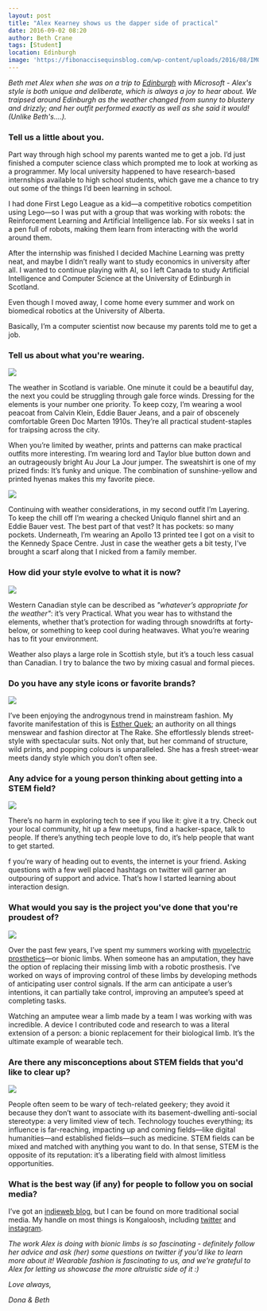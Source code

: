 ```yaml
---
layout: post
title: "Alex Kearney shows us the dapper side of practical"
date: 2016-09-02 08:20
author: Beth Crane
tags: [Student]
location: Edinburgh
image: 'https://fibonaccisequinsblog.com/wp-content/uploads/2016/08/IMG_6874.jpg'
---
```


*Beth met Alex when she was on a trip to [Edinburgh](https://fibonaccisequinsblog.com/?s=edinburgh) with Microsoft - Alex's style is both unique and deliberate, which is always a joy to hear about. We traipsed around Edinburgh as the weather changed from sunny to blustery and drizzly; and her outfit performed exactly as well as she said it would! (Unlike Beth's....).*

### Tell us a little about you.

Part way through high school my parents wanted me to get a job. I’d just finished a computer science class which prompted me to look at working as a programmer. My local university happened to have research-based internships available to high school students, which gave me a chance to try out some of the things I’d been learning in school.

I had done First Lego League as a kid—a competitive robotics competition using Lego—so I was put with a group that was working with robots: the Reinforcement Learning and Artificial Intelligence lab. For six weeks I sat in a pen full of robots, making them learn from interacting with the world around them.

After the internship was finished I decided Machine Learning was pretty neat, and maybe I didn’t really want to study economics in university after all. I wanted to continue playing with AI, so I left Canada to study Artificial Intelligence and Computer Science at the University of Edinburgh in Scotland.

Even though I moved away, I come home every summer and work on biomedical robotics at the University of Alberta.

Basically, I’m a computer scientist now because my parents told me to get a job.

### Tell us about what you're wearing.

[![](https://fibonaccisequinsblog.com/wp-content/uploads/2016/08/IMG_6812-683x1024.jpg)](https://fibonaccisequinsblog.com/wp-content/uploads/2016/08/IMG_6812.jpg)

The weather in Scotland is variable. One minute it could be a beautiful day, the next you could be struggling through gale force winds. Dressing for the elements is your number one priority. To keep cozy, I’m wearing a wool peacoat from Calvin Klein, Eddie Bauer Jeans, and a pair of obscenely comfortable Green Doc Marten 1910s. They’re all practical student-staples for traipsing across the city.

When you’re limited by weather, prints and patterns can make practical outfits more interesting. I’m wearing lord and Taylor blue button down and an outrageously bright Au Jour La Jour jumper. The sweatshirt is one of my prized finds: It’s funky and unique. The combination of sunshine-yellow and printed hyenas makes this my favorite piece.[ 
](https://fibonaccisequinsblog.com/wp-content/uploads/2016/08/IMG_6905.jpg)

[![](https://fibonaccisequinsblog.com/wp-content/uploads/2016/08/IMG_6905-1024x683.jpg)](https://fibonaccisequinsblog.com/wp-content/uploads/2016/08/IMG_6905-1024x683.jpg)

Continuing with weather considerations, in my second outfit I’m Layering. To keep the chill off I’m wearing a checked Uniqulo flannel shirt and an Eddie Bauer vest. The best part of that vest? It has pockets: so many pockets. Underneath, I’m wearing an Apollo 13 printed tee I got on a visit to the Kennedy Space Centre. Just in case the weather gets a bit testy, I’ve brought a scarf along that I nicked from a family member.

### How did your style evolve to what it is now?

[![](https://fibonaccisequinsblog.com/wp-content/uploads/2016/08/IMG_6844-683x1024.jpg)](https://fibonaccisequinsblog.com/wp-content/uploads/2016/08/IMG_6844.jpg)

Western Canadian style can be described as *"whatever’s appropriate for the weather"*: it’s very 
Practical. What you wear has to withstand the elements, whether that’s protection for wading 
through snowdrifts at forty-below, or something to keep cool during heatwaves. What you’re wearing has to fit your environment.

Weather also plays a large role in Scottish style, but it’s a touch less casual than Canadian. I try to balance the two by mixing casual and formal pieces.

### Do you have any style icons or favorite brands?

[![](https://fibonaccisequinsblog.com/wp-content/uploads/2016/08/IMG_6904-683x1024.jpg)](https://fibonaccisequinsblog.com/wp-content/uploads/2016/08/IMG_6904-683x1024.jpg)

I’ve been enjoying the androgynous trend in mainstream fashion. My favorite manifestation of this is [Esther Quek](https://www.instagram.com/estherquek/?hl=en); an authority on all things menswear and fashion director at The Rake. She effortlessly blends street-style with spectacular suits. Not only that, but her command of structure, wild prints, and popping colours is unparalleled. She has a fresh street-wear meets dandy style which you don’t often see.

### Any advice for a young person thinking about getting into a STEM field?

[![](https://fibonaccisequinsblog.com/wp-content/uploads/2016/08/IMG_6752-1024x683.jpg)](https://fibonaccisequinsblog.com/wp-content/uploads/2016/08/IMG_6752-1024x683.jpg)

There’s no harm in exploring tech to see if you like it: give it a try. Check out your local community, hit up a few meetups, find a hacker-space, talk to people. If there’s anything tech people love to do, it’s help people that want to get started.

f you’re wary of heading out to events, the internet is your friend. Asking questions with a few well placed hashtags on twitter will garner an outpouring of support and advice. That’s how I started learning about interaction design.

### What would you say is the project you've done that you're proudest of?

[![](https://fibonaccisequinsblog.com/wp-content/uploads/2016/08/IMG_6865-1024x683.jpg)](https://fibonaccisequinsblog.com/wp-content/uploads/2016/08/IMG_6865.jpg)

Over the past few years, I’ve spent my summers working with [myoelectric prosthetics](http://www.myoelectricprosthetics.com/)—or bionic limbs. When someone has an amputation, they have the option of replacing their missing limb with a robotic prosthesis. I’ve worked on ways of improving control of these limbs by developing methods of anticipating user control signals. If the arm can anticipate a user’s intentions, it can partially take control, improving an amputee’s speed at completing tasks.

Watching an amputee wear a limb made by a team I was working with was incredible. A device I contributed code and research to was a literal extension of a person: a bionic replacement for their biological limb. It’s the ultimate example of wearable tech.

### Are there any misconceptions about STEM fields that you'd like to clear up?

[![](https://fibonaccisequinsblog.com/wp-content/uploads/2016/08/IMG_6818-683x1024.jpg)](https://fibonaccisequinsblog.com/wp-content/uploads/2016/08/IMG_6818.jpg)

People often seem to be wary of tech-related geekery; they avoid it because they don’t want to associate with its basement-dwelling anti-social stereotype: a very limited view of tech. Technology touches everything; its influence is far-reaching, impacting up and coming fields—like digital humanities—and established fields—such as medicine. STEM fields can be mixed and matched with anything you want to do. In that sense, STEM is the opposite of its reputation: it’s a liberating field with almost limitless opportunities.

### What is the best way (if any) for people to follow you on social media?

I’ve got an [indieweb blog](http://kongaloosh.com), but I can be found on more traditional social media. My handle on most things is Kongaloosh, including [twitter](http://twitter.com/Kongaloosh) and [instagram](https://www.instagram.com/Kongaloosh/).

*The work Alex is doing with bionic limbs is so fascinating - definitely follow her advice and ask (her) some questions on twitter if you'd like to learn more about it! Wearable fashion is fascinating to us, and we're grateful to Alex for letting us showcase the more altruistic side of it :)*

*Love always,*

*Dona & Beth*
